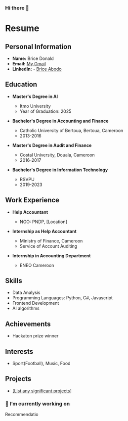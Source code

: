 ### Hi there 👋

<!--
**boodscode237/boodscode237** is a ✨ _special_ ✨ repository because its `README.md` (this file) appears on your GitHub profile.

Here are some ideas to get you started:

- 🔭 I’m currently working on ...
- 🌱 I’m currently learning ...
- 👯 I’m looking to collaborate on ...
- 🤔 I’m looking for help with ...
- 💬 Ask me about ...
- 📫 How to reach me: ...
- 😄 Pronouns: ...
- ⚡ Fun fact: ...
-->
# Resume

## Personal Information
- **Name:** Brice Donald
- **Email:** [My Gmail](boodscode@gmail.com)
- **LinkedIn:** - [Brice Abodo](https://www.linkedin.com/in/brice-abodo/)

## Education
- **Master's Degree in AI**
    - Itmo University 
    - Year of Graduation: 2025

- **Bachelor's Degree in Accounting and Finance**
    - Catholic University of Bertoua, Bertoua, Cameroon
    - 2013-2016

- **Master's Degree in Audit and Finance**
    - Costal University, Douala, Cameroon
    - 2016-2017

- **Bachelor's Degree in Information Technology**
    - RSVPU
    - 2019-2023

## Work Experience
- **Help Accountant**
    - NGO: PNDP, [Location]

- **Internship as Help Accountant**
    - Ministry of Finance, Cameroon
    - Service of Account Auditing

- **Internship in Accounting Department**
    - ENEO Cameroon

## Skills
- Data Analysis
- Programming Languages: Python, C#, Javascript
- Frontend Development
- AI algorithms

## Achievements
- Hackaton prize winner

## Interests
- Sport(Football), Music, Food

## Projects
- [[List any significant projects]](https://github.com/boodscode237)

### 🔭 I’m currently working on 
Recommendatio

